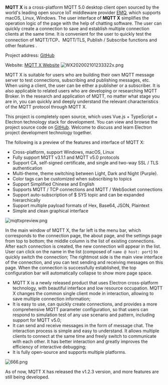 **MQTT X** is a cross-platform MQTT 5.0 desktop client open sourced by the world's leading open source IoT middleware provider [EMQ](https://github.com/emqx/emqx), which supports macOS, Linux, Windows. The user interface of **MQTT X** simplifies the operation logic of the page with the help of chatting software. The user can quickly create a connection to save and establish multiple connection clients at the same time. It is convenient for the user to quickly test the connection of MQTT/TCP、MQTT/TLS, Publish / Subscribe functions and other features .

Project address: [GitHub](https://github.com/emqx/MQTTX)

Website: [MQTT X Website](https://mqttx.app)
![WX202002101233322x.png](https://static.emqx.net/images/b0cfa74c62c6425e67c1547f4760f1a6.png)

MQTT X is suitable for users who are building their own MQTT message server to test connections, subscribing and publishing messages, etc. When using a client, the user can be either a publisher or a subscriber. It is also applicable to related users who are developing or researching MQTT Broker. In the research and application of MQTT, no matter what stage you are in, you can quickly and deeply understand the relevant characteristics of the MQTT protocol through MQTT X.

This project is completely open source, which uses Vue.js + TypeScript + Electron technology stack for development. You can view and browse the project source code on  [GitHub](https://github.com/emqx/MQTTX). Welcome to discuss and learn Electron project development technology together.

The following is a preview of the features and interface of MQTT X:

- Cross-platform, support Windows, macOS, Linux
- Fully support MQTT v3.1.1 and MQTT v5.0 protocols
- Support CA, self-signed certificate, and single and two-way SSL / TLS authentication
- Multi-theme, theme switching between Light, Dark and Night (Purple).
- Color tags can be customized when subscribing to topics
- Support Simplified Chinese and English
- Supports MQTT / TCP  connections and MQTT / WebSocket connections
- Support auto-subscription of $ SYS topic and can be expanded hierarchically
- Support multiple payload formats of Hex, Base64, JSON, Plaintext
- Simple and clean graphical interface

![mqttxpreview.png](https://static.emqx.net/images/c2ceb11b3c0eae3e421ad63ba721c148.png)

In the main window of MQTT X, the far left is the menu bar, which corresponds to  the connection page, the about page, and the settings page from top to bottom; the middle column is the list of existing connections. After each connection is created, the new connection will appear in the list. User can click on the name in the list (composed of `name @ host: port`) to quickly switch the connection; The rightmost side is the main view interface of the connection, and you can test sending and receiving messages on this page. When the connection is successfully established, the top configuration bar will automatically collapse to show more page space.

- MQTT X is a newly released product that uses Electron cross-platform technology, with beautiful interface and low resource occupation. MQTT X changes the common single client mode in interaction, allowing to save multiple connection information;
- It is easy to use, can quickly create connections, and provides a more comprehensive MQTT parameter configuration, so that users can respond to simulation test of any use scenario and pattern, including support for MQTT v5.0;
- It can send and receive messages in the form of message chat. The interaction process is simple and easy to understand. It allows multiple clients to connect at the same time and freely switch to communicate with each other. It has better interaction and greatly improves the efficiency of interactive debugging;
- It is fully open-source and supports multiple platforms.

![666.png](https://static.emqx.net/images/336b2cd915c0e9ef8ebbe3467270ee76.png)

As of now, MQTT X has released the v1.2.3 version, and more features are still being developed.
